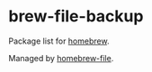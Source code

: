 # brew-file-backup

Package list for [homebrew](http://brew.sh/).

Managed by [homebrew-file](https://github.com/rcmdnk/homebrew-file).